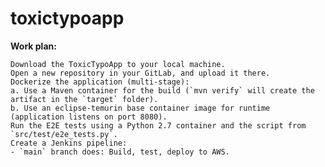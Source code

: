 # toxictypoapp

**Work plan:**

    Download the ToxicTypoApp to your local machine.  
    Open a new repository in your GitLab, and upload it there.  
    Dockerize the application (multi-stage):  
    a. Use a Maven container for the build (`mvn verify` will create the artifact in the `target` folder).  
    b. Use an eclipse-temurin base container image for runtime (application listens on port 8080).  
    Run the E2E tests using a Python 2.7 container and the script from `src/test/e2e_tests.py`.  
    Create a Jenkins pipeline:      
    - `main` branch does: Build, test, deploy to AWS.    
